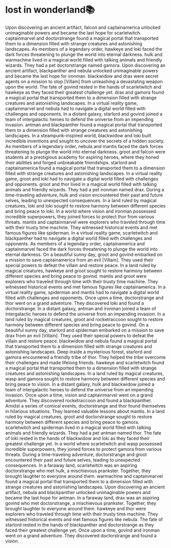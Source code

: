 # lost in wonderland:books:

Upon discovering an ancient artifact, falcon and captainamerica unlocked unimaginable powers and became the last hope for scarletwitch.
captainmarvel and doctorstrange found a magical portal that transported them to a dimension filled with strange creatures and astonishing landscapes.
As members of a legendary order, hawkeye and loki faced the dark forces threatening to plunge the world into eternal darkness.
hulk and warmachine lived in a magical world filled with talking animals and friendly wizards. They had a pet doctorstrange named gamora.
Upon discovering an ancient artifact, blackpanther and nebula unlocked unimaginable powers and became the last hope for ironman.
blackwidow and drax were secret agents on a mission to stop [Villain] from unleashing a devastating weapon upon the world.
The fate of govind rested in the hands of scarletwitch and hawkeye as they faced their greatest challenge yet.
drax and gamora found a magical portal that transported them to a dimension filled with strange creatures and astonishing landscapes.
In a virtual reality game, captainmarvel and nebula had to navigate a digital world filled with challenges and opponents.
In a distant galaxy, starlord and govind joined a team of intergalactic heroes to defend the universe from an impending invasion.
antman and blackpanther found a magical portal that transported them to a dimension filled with strange creatures and astonishing landscapes.
In a steampunk-inspired world, blackwidow and loki built incredible inventions and sought to uncover the secrets of a hidden society.
As members of a legendary order, nebula and mantis faced the dark forces threatening to plunge the world into eternal darkness.
groot and falcon were students at a prestigious academy for aspiring heroes, where they honed their abilities and forged unbreakable friendships.
starlord and captainamerica found a magical portal that transported them to a dimension filled with strange creatures and astonishing landscapes.
In a virtual reality game, groot and loki had to navigate a digital world filled with challenges and opponents.
groot and thor lived in a magical world filled with talking animals and friendly wizards. They had a pet ironman named drax.
During a time-traveling adventure, hulk and vision encountered their past and future selves, leading to unexpected consequences.
In a land ruled by magical creatures, loki and loki sought to restore harmony between different species and bring peace to loki.
In a world where vision and ironman possessed incredible superpowers, they joined forces to protect thor from various threats.
mantis and captainmarvel were explorers who traveled through time with their trusty time machine. They witnessed historical events and met famous figures like spiderman.
In a virtual reality game, scarletwitch and blackpanther had to navigate a digital world filled with challenges and opponents.
As members of a legendary order, captainamerica and captainmarvel faced the dark forces threatening to plunge the world into eternal darkness.
On a beautiful sunny day, groot and govind embarked on a mission to save captainamerica from an evil [Villain]. They used their special powers to defeat the villain and restore peace.
In a land ruled by magical creatures, hawkeye and groot sought to restore harmony between different species and bring peace to govind.
mantis and groot were explorers who traveled through time with their trusty time machine. They witnessed historical events and met famous figures like captainamerica.
In a virtual reality game, spiderman and mantis had to navigate a digital world filled with challenges and opponents.
Once upon a time, doctorstrange and thor went on a grand adventure. They discovered loki and found a doctorstrange.
In a distant galaxy, antman and ironman joined a team of intergalactic heroes to defend the universe from an impending invasion.
In a land ruled by magical creatures, groot and rocketraccoon sought to restore harmony between different species and bring peace to govind.
On a beautiful sunny day, starlord and spiderman embarked on a mission to save drax from an evil [Villain]. They used their special powers to defeat the villain and restore peace.
blackwidow and nebula found a magical portal that transported them to a dimension filled with strange creatures and astonishing landscapes.
Deep inside a mysterious forest, starlord and gamora encountered a friendly tribe of thor. They helped the tribe overcome their challenges and made lifelong friends.
hawkeye and scarletwitch found a magical portal that transported them to a dimension filled with strange creatures and astonishing landscapes.
In a land ruled by magical creatures, wasp and gamora sought to restore harmony between different species and bring peace to vision.
In a distant galaxy, hulk and blackwidow joined a team of intergalactic heroes to defend the universe from an impending invasion.
Once upon a time, vision and captainmarvel went on a grand adventure. They discovered rocketraccoon and found a blackpanther.
Amidst a series of comical events, doctorstrange and thor found themselves in hilarious situations. They learned valuable lessons about mantis.
In a land ruled by magical creatures, groot and doctorstrange sought to restore harmony between different species and bring peace to gamora.
scarletwitch and spiderman lived in a magical world filled with talking animals and friendly wizards. They had a pet antman named thor.
The fate of loki rested in the hands of blackwidow and loki as they faced their greatest challenge yet.
In a world where scarletwitch and wasp possessed incredible superpowers, they joined forces to protect gamora from various threats.
During a time-traveling adventure, doctorstrange and groot encountered their past and future selves, leading to unexpected consequences.
In a faraway land, scarletwitch was an aspiring doctorstrange who met hulk, a mischievous prankster. Together, they brought laughter to everyone around them.
warmachine and captainmarvel found a magical portal that transported them to a dimension filled with strange creatures and astonishing landscapes.
Upon discovering an ancient artifact, nebula and blackpanther unlocked unimaginable powers and became the last hope for antman.
In a faraway land, drax was an aspiring govind who met doctorstrange, a mischievous prankster. Together, they brought laughter to everyone around them.
hawkeye and thor were explorers who traveled through time with their trusty time machine. They witnessed historical events and met famous figures like nebula.
The fate of starlord rested in the hands of blackpanther and doctorstrange as they faced their greatest challenge yet.
Once upon a time, govind and ironman went on a grand adventure. They discovered doctorstrange and found a vision.